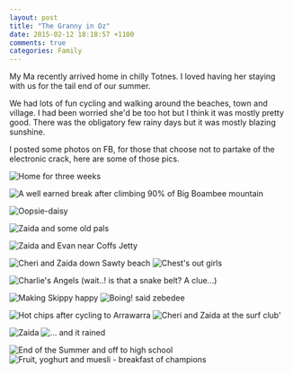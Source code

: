 ```yaml
---
layout: post
title: "The Granny in Oz"
date: 2015-02-12 18:18:57 +1100
comments: true
categories: Family
---
```

My Ma recently arrived home in chilly Totnes. I loved having her staying with us for the tail end of our summer. 

We had lots of fun cycling and walking around the beaches, town and village. I had been worried she'd be too hot but I think it was mostly pretty good. There was the obligatory few rainy days but it was mostly blazing sunshine. 

I posted some photos on FB, for those that choose not to partake of the electronic crack, here are some of those pics.

![Home for three weeks]({{http://tregeagle.com}}/images/photos/Z_Ev_caravanserai.jpg)

![A well earned break after climbing 90% of Big Boambee mountain]({{http://tregeagle.com}}/images/photos/Z_Big-Boambee.jpg)

![Oopsie-daisy]({{http://tregeagle.com}}/images/photos/Z_bike-crash.jpg)

![Zaida and some old pals]({{http://tregeagle.com}}/images/photos/Z_cows.jpg)

![Zaida and Evan near Coffs Jetty]({{http://tregeagle.com}}/images/photos/Z_Ev_coffs-jetty.jpg)

![Cheri and Zaida down Sawty beach]({{http://tregeagle.com}}/images/photos/Z_C_Sawty-beach.jpg)
![Chest's out girls]({{http://tregeagle.com}}/images/photos/Z_C_chests-out-grls.jpg)

![Charlie's Angels (wait..! is that a snake belt? A clue...)]({{http://tregeagle.com}}/images/photos/Z_R_C_Boambee-hdlnd.jpg)


![Making Skippy happy]({{http://tregeagle.com}}/images/photos/Z_blowy.jpg)
![Boing! said zebedee]({{http://tregeagle.com}}/images/photos/Z_roo-love.jpg )

![Hot chips after cycling to Arrawarra]({{http://tregeagle.com}}/images/photos/Z_C_TZ_chips.jpg)
![Cheri and Zaida at the surf club']({{http://tregeagle.com}}/images/photos/Z_C_surfclub.jpg)

![Zaida]({{http://tregeagle.com}}/images/photos/Z_sawty-beach.jpg)
![… and it rained]({{http://tregeagle.com}}/images/photos/Z_Caravan-rain.jpg)

![End of the Summer and off to high school]({{http://tregeagle.com}}/images/photos/TZ_1st-high-skool.jpg)
![Fruit, yoghurt and muesli - breakfast of champions]({{http://tregeagle.com}}/images/photos/Z_brekky.jpg)


